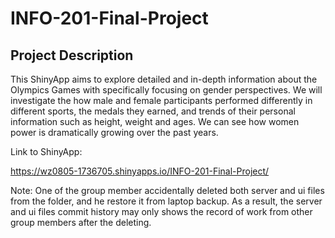 # INFO-201-Final-Project

## Project Description
This ShinyApp aims to explore detailed and in-depth information about the Olympics Games with specifically focusing on
gender perspectives. We will investigate the how male and female participants performed differently in different sports,
the medals they earned, and trends of their personal information such as height, weight and ages.  We can see how women
power is dramatically growing over the past years.

Link to ShinyApp:

https://wz0805-1736705.shinyapps.io/INFO-201-Final-Project/

Note: One of the group member accidentally deleted both server and ui files from the folder, and he restore it from laptop backup. As a result, the server and ui files commit history may only shows the record of work from other group members after the deleting.
